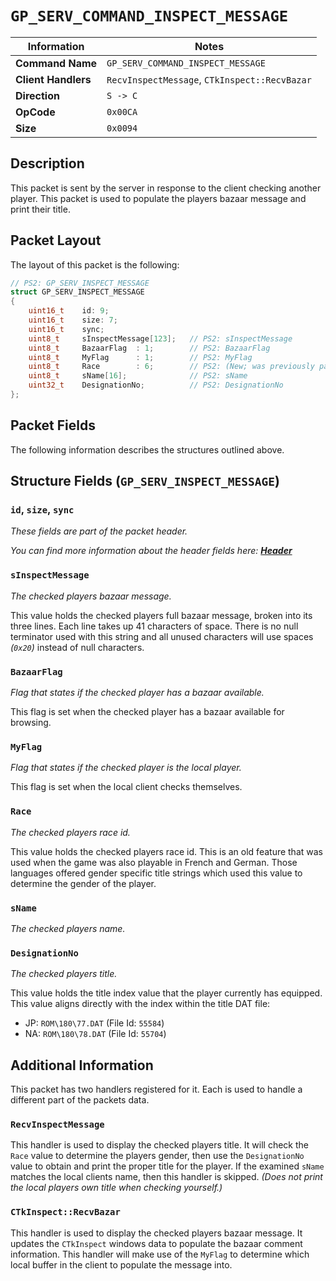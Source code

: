 # `GP_SERV_COMMAND_INSPECT_MESSAGE`

| Information               | Notes |
|---                        |---    |
| **Command Name**          | `GP_SERV_COMMAND_INSPECT_MESSAGE` |
| **Client Handlers**       | `RecvInspectMessage`, `CTkInspect::RecvBazar` |
| **Direction**             | `S -> C` |
| **OpCode**                | `0x00CA` |
| **Size**                  | `0x0094` |

## Description

This packet is sent by the server in response to the client checking another player. This packet is used to populate the players bazaar message and print their title.

## Packet Layout

The layout of this packet is the following:

```cpp
// PS2: GP_SERV_INSPECT_MESSAGE
struct GP_SERV_INSPECT_MESSAGE
{
    uint16_t    id: 9;
    uint16_t    size: 7;
    uint16_t    sync;
    uint8_t     sInspectMessage[123];   // PS2: sInspectMessage
    uint8_t     BazaarFlag  : 1;        // PS2: BazaarFlag
    uint8_t     MyFlag      : 1;        // PS2: MyFlag
    uint8_t     Race        : 6;        // PS2: (New; was previously padding.)
    uint8_t     sName[16];              // PS2: sName
    uint32_t    DesignationNo;          // PS2: DesignationNo
};
```

## Packet Fields

The following information describes the structures outlined above.

## Structure Fields (`GP_SERV_INSPECT_MESSAGE`)

### `id`, `size`, `sync`

_These fields are part of the packet header._

_You can find more information about the header fields here: [**Header**](/world/HEADER.md)_

### `sInspectMessage`

_The checked players bazaar message._

This value holds the checked players full bazaar message, broken into its three lines. Each line takes up 41 characters of space. There is no null terminator used with this string and all unused characters will use spaces _(`0x20`)_ instead of null characters.

### `BazaarFlag`

_Flag that states if the checked player has a bazaar available._

This flag is set when the checked player has a bazaar available for browsing.

### `MyFlag`

_Flag that states if the checked player is the local player._

This flag is set when the local client checks themselves.

### `Race`

_The checked players race id._

This value holds the checked players race id. This is an old feature that was used when the game was also playable in French and German. Those languages offered gender specific title strings which used this value to determine the gender of the player.

### `sName`

_The checked players name._

### `DesignationNo`

_The checked players title._

This value holds the title index value that the player currently has equipped. This value aligns directly with the index within the title DAT file:

  - JP: `ROM\180\77.DAT` (File Id: `55584`)
  - NA: `ROM\180\78.DAT` (File Id: `55704`)

## Additional Information

This packet has two handlers registered for it. Each is used to handle a different part of the packets data.

### `RecvInspectMessage`

This handler is used to display the checked players title. It will check the `Race` value to determine the players gender, then use the `DesignationNo` value to obtain and print the proper title for the player. If the examined `sName` matches the local clients name, then this handler is skipped. _(Does not print the local players own title when checking yourself.)_

### `CTkInspect::RecvBazar`

This handler is used to display the checked players bazaar message. It updates the `CTkInspect` windows data to populate the bazaar comment information. This handler will make use of the `MyFlag` to determine which local buffer in the client to populate the message into.
